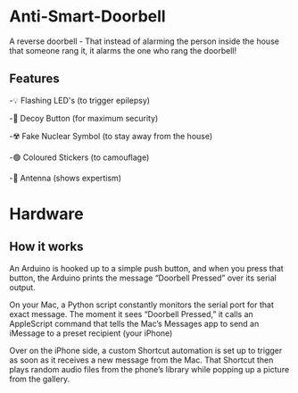 # Anti-Smart-Doorbell
A reverse doorbell - That instead of alarming the person inside the house that someone rang it, it alarms the one who rang the doorbell!
## Features
  -💡 Flashing LED's (to trigger epilepsy)  
  
  -🥸 Decoy Button (for maximum security)
  
  -☢️ Fake Nuclear Symbol (to stay away from the house) 
  
  -🟢 Coloured Stickers (to camouflage) 
  
  -📡 Antenna (shows expertism) 

# Hardware
 

## How it works

An Arduino is hooked up to a simple push button, and when you press that button, the Arduino prints the message “Doorbell Pressed” over its serial output.

On your Mac, a Python script constantly monitors the serial port for that exact message. The moment it sees “Doorbell Pressed,” it calls an AppleScript command that tells the Mac’s Messages app to send an iMessage to a preset recipient (your iPhone)

Over on the iPhone side, a custom Shortcut automation is set up to trigger as soon as it receives a new message from the Mac. That Shortcut then plays random audio files from the phone’s library while popping up a picture from the gallery.
